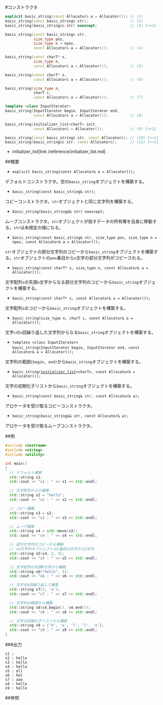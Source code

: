 #コンストラクタ
```cpp
explicit basic_string(const Allocator& a = Allocator()); // (1)
basic_string(const basic_string& str);                   // (2)
basic_string(basic_string&& str) noexcept;               // (3) C++11

basic_string(const basic_string& str,
             size_type pos,
             size_type n = npos,
             const Allocator& a = Allocator());          // (4)

basic_string(const charT* s,
             size_type n,
             const Allocator& a = Allocator());          // (5)

basic_string(const charT* s,
             const Allocator& a = Allocator());          // (6)

basic_string(size_type n,
             charT c,
             const Allocator& a = Allocator());          // (7)

template <class InputIterator>
basic_string(InputIterator begin, InputIterator end,
             const Allocator& a = Allocator());          // (8)

basic_string(initializer_list<charT> init,
             const Allocator& = Allocator());            // (9) C++11

basic_string(const basic_string& str, const Allocator&); // (10) C++11
basic_string(basic_string&& str, const Allocator&);      // (11) C++11
```
* initializer_list[link /reference/initializer_list.md]

##概要
- `explicit basic_string(const Allocator& a = Allocator());`

デフォルトコンストラクタ。空の`basic_string`オブジェクトを構築する。

- `basic_string(const basic_string& str);`

コピーコンストラクタ。`str`オブジェクトと同じ文字列を構築する。

- `basic_string(basic_string&& str) noexcept;`

ムーブコンストラクタ。`str`オブジェクトが指すデータの所有権を自身に移動する。`str`は未規定の値になる。

- `basic_string(const basic_string& str, size_type pos, size_type n = npos, const Allocator& a = Allocator());`

`str`オブジェクトの部分文字列のコピーから`basic_string`オブジェクトを構築する。`str`オブジェクトの`pos`番目から`n`文字の部分文字列がコピーされる。

- `basic_string(const charT* s, size_type n, const Allocator& a = Allocator());`

文字配列`s`の先頭`n`文字からなる部分文字列のコピーから`basic_string`オブジェクトを構築する。

- `basic_string(const charT* s, const Allocator& a = Allocator());`

文字配列`s`のコピーから`basic_string`オブジェクトを構築する。

- `basic_string(size_type n, charT c, const Allocator& a = Allocator());`

文字`c`の`n`回繰り返した文字列からなる`basic_string`オブジェクトを構築する。

- `template <class InputIterator>`<br/>`basic_string(InputIterator begin, InputIterator end, const Allocator& a = Allocator());`

文字列の範囲`[begin, end)`から`basic_string`オブジェクトを構築する。

- `basic_string(`[`initializer_list`](/reference/initializer_list.md)`<charT>, const Allocator& = Allocator());`

文字の初期化子リストから`basic_string`オブジェクトを構築する。

- `basic_string(const basic_string& str, const Allocator& a);`

アロケータを受け取るコピーコンストラクタ。

- `basic_string(basic_string&& str, const Allocator& a);`

アロケータを受け取るムーブコンストラクタ。


##例
```cpp
#include <iostream>
#include <string>
#include <utility>

int main()
{
  // デフォルト構築
  std::string s1;
  std::cout << "s1 : " << s1 << std::endl;

  // 文字配列からの構築
  std::string s2 = "hello";
  std::cout << "s2 : " << s2 << std::endl;

  // コピー構築
  std::string s3 = s2;
  std::cout << "s3 : " << s3 << std::endl;

  // ムーブ構築
  std::string s4 = std::move(s3);
  std::cout << "s4 : " << s4 << std::endl;

  // 部分文字列のコピーから構築
  // s4文字列オブジェクトの1番目の文字から3文字
  std::string s5(s4, 1, 3);
  std::cout << "s5 : " << s5 << std::endl;

  // 文字配列の先頭N文字から構築
  std::string s6("hello", 3);
  std::cout << "s6 : " << s6 << std::endl;

  // 文字をN回繰り返して構築
  std::string s7(3, 'a');
  std::cout << "s7 : " << s7 << std::endl;

  // 文字列の範囲から構築
  std::string s8(s4.begin(), s4.end());
  std::cout << "s8 : " << s8 << std::endl;

  // 文字の初期化子リストから構築
  std::string s9 = {'h', 'e', 'l', 'l', 'o'};
  std::cout << "s9 : " << s9 << std::endl;
}
```

###出力
```
s1 : 
s2 : hello
s3 : hello
s4 : hello
s5 : ell
s6 : hel
s7 : aaa
s8 : hello
s9 : hello
```

##参照


